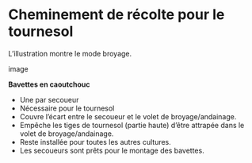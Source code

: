 # Cheminement de récolte pour le tournesol

L’illustration montre le mode broyage.

image

**Bavettes en caoutchouc**

- Une par secoueur
- Nécessaire pour le tournesol
- Couvre l’écart entre le secoueur et le volet de broyage/andainage.
- Empêche les tiges de tournesol (partie haute) d’être attrapée dans le volet de broyage/andainage.
- Reste installée pour toutes les autres cultures.
- Les secoueurs sont prêts pour le montage des bavettes.
